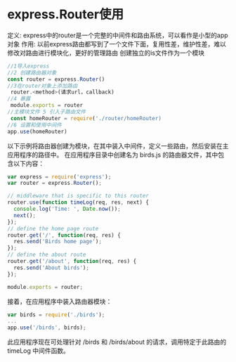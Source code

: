 # express.Router使用

定义: express中的router是一个完整的中间件和路由系统，可以看作是小型的app对象
作用: 以前express路由都写到了一个文件下面，复用性差，维护性差，难以修改对路由进行模块化，更好的管理路由
创建独立的is文件作为一个模块

```javascript
//1导入express
//2 创建路由器对象
const router = express.Router()
//3在router对象上添加路由
 router.<method>(请求url，callback)
//4 暴露
 module.exports = router
//主模块文件 5 引入子路由文件
 const homeRouter = require('./router/homeRouter)
//6 设置和使用中间件 
app.use(homeRouter)
```

以下示例将路由器创建为模块，在其中装入中间件，定义一些路由，然后安装在主应用程序的路径中。
在应用程序目录中创建名为 birds.js 的路由器文件，其中包含以下内容：

```javascript
var express = require('express');
var router = express.Router();

// middleware that is specific to this router
router.use(function timeLog(req, res, next) {
  console.log('Time: ', Date.now());
  next();
});
// define the home page route
router.get('/', function(req, res) {
  res.send('Birds home page');
});
// define the about route
router.get('/about', function(req, res) {
  res.send('About birds');
});

module.exports = router;
```

接着，在应用程序中装入路由器模块：

```javascript
var birds = require('./birds');
...
app.use('/birds', birds);
```

 此应用程序现在可处理针对 /birds 和 /birds/about 的请求，调用特定于此路由的 timeLog 中间件函数。
